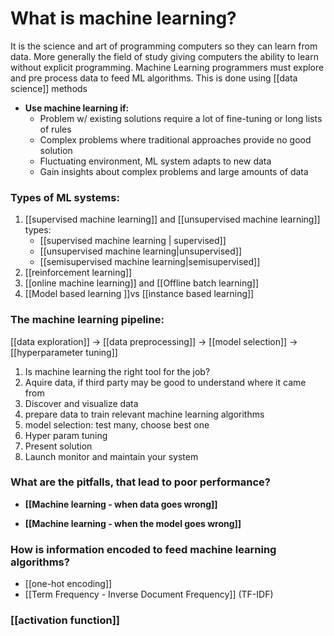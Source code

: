 # What is machine learning?
It is the science and art of programming computers so they can learn from data. More generally the field of study giving computers the ability to learn without explicit programming.
Machine Learning programmers must explore and pre process data to feed ML algorithms. This is done using [[data science]] methods
- **Use machine learning if:**
	- Problem w/ existing solutions require a lot of fine-tuning or long lists of rules
	- Complex problems where traditional approaches provide no good solution
	- Fluctuating environment, ML system adapts to new data
	- Gain insights about complex problems and large amounts of data
### Types of ML systems: 
1. [[supervised machine learning]] and  [[unsupervised machine learning]] types:
	- [[supervised machine learning | supervised]]
	- [[unsupervised machine learning|unsupervised]]
	- [[semisupervised machine learning|semisupervised]]
2. [[reinforcement learning]]
3. [[online machine learning]] and [[Offline batch learning]]
4. [[Model based learning ]]vs [[instance based learning]]

### The machine learning pipeline:
[[data exploration]] -> [[data preprocessing]] -> [[model selection]] -> [[hyperparameter tuning]]
1. Is machine learning the right tool for the job?
2. Aquire data, if third party may be good to understand where it came from
3. Discover and visualize data
4. prepare data to train relevant machine learning algorithms
5. model selection: test many, choose best one
6. Hyper param tuning
7. Present solution
8. Launch monitor and maintain your system

### What are the pitfalls, that lead to poor performance?
- **[[Machine learning - when data goes wrong]]**

- **[[Machine learning - when the model goes wrong]]**


### How is information encoded to feed machine learning algorithms?
- [[one-hot encoding]]
- [[Term Frequency - Inverse Document Frequency]] (TF-IDF)

### [[activation function]]